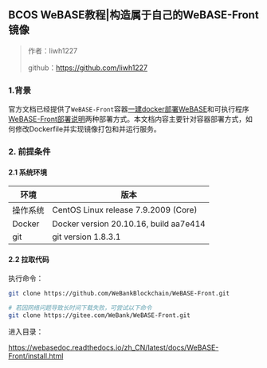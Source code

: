 ## BCOS WeBASE教程|构造属于自己的WeBASE-Front镜像 

> 作者：liwh1227
>
> github：https://github.com/liwh1227

### 1.背景
  官方文档已经提供了`WeBASE-Front`容器[一建docker部署WeBASE](https://webasedoc.readthedocs.io/zh_CN/latest/docs/WeBASE-Install/docker_install.html)和可执行程序[WeBASE-Front部署说明](https://webasedoc.readthedocs.io/zh_CN/latest/docs/WeBASE-Front/install.html)两种部署方式。本文档内容主要针对容器部署方式，如何修改Dockerfile并实现镜像打包和并运行服务。

### 2. 前提条件

#### 2.1 系统环境

| 环境     | 版本                                   |
| -------- | -------------------------------------- |
| 操作系统 | CentOS Linux release 7.9.2009 (Core)   |
| Docker   | Docker version 20.10.16, build aa7e414 |
| git      | git version 1.8.3.1                    |

#### 2.2 拉取代码

执行命令：

```bash
git clone https://github.com/WeBankBlockchain/WeBASE-Front.git

# 若因网络问题导致长时间下载失败，可尝试以下命令
git clone https://gitee.com/WeBank/WeBASE-Front.git
```

进入目录：

https://webasedoc.readthedocs.io/zh_CN/latest/docs/WeBASE-Front/install.html

